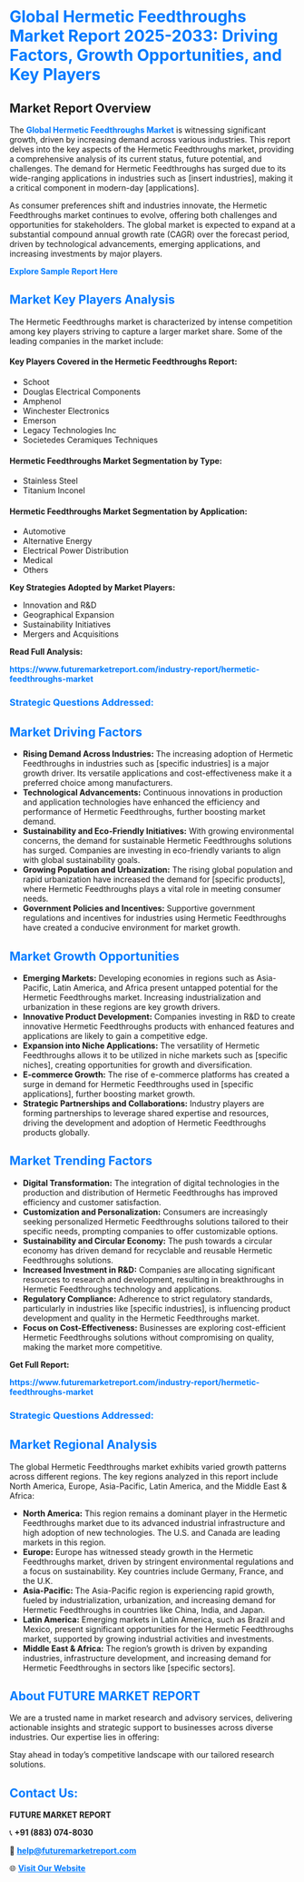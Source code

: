<h1 style="color: #007BFF;">Global Hermetic Feedthroughs Market Report 2025-2033: Driving Factors, Growth Opportunities, and Key Players</h1>

<section id="overview">
<h2>Market Report Overview</h2>
<p>The <a href="https://www.futuremarketreport.com/industry-report/hermetic-feedthroughs-market" style="color: #007BFF; text-decoration: none;"><strong>Global Hermetic Feedthroughs Market</strong></a> is witnessing significant growth, driven by increasing demand across various industries. This report delves into the key aspects of the Hermetic Feedthroughs market, providing a comprehensive analysis of its current status, future potential, and challenges. The demand for Hermetic Feedthroughs has surged due to its wide-ranging applications in industries such as [insert industries], making it a critical component in modern-day [applications].</p>
<p>As consumer preferences shift and industries innovate, the Hermetic Feedthroughs market continues to evolve, offering both challenges and opportunities for stakeholders. The global market is expected to expand at a substantial compound annual growth rate (CAGR) over the forecast period, driven by technological advancements, emerging applications, and increasing investments by major players.</p>
</section>

<section id="overview">
<p><a href="https://www.futuremarketreport.com/request-sample/reportId=75304" style="color: #007BFF; text-decoration: none;"><strong>Explore Sample Report Here</strong></a></p>
</section>

<section id="key-players">
<h2 style="color: #007BFF;">Market Key Players Analysis</h2>
<p>The Hermetic Feedthroughs market is characterized by intense competition among key players striving to capture a larger market share. Some of the leading companies in the market include:</p>
<h4>Key Players Covered in the Hermetic Feedthroughs Report:</h4>
<ul><li>Schoot</li><li>Douglas Electrical Components</li><li>Amphenol</li><li>Winchester Electronics</li><li>Emerson</li><li>Legacy Technologies Inc</li><li>Societedes Ceramiques Techniques</li></ul>
<h4>Hermetic Feedthroughs Market Segmentation by Type:</h4>
<ul><li>Stainless Steel</li><li>Titanium Inconel</li></ul>

<h4>Hermetic Feedthroughs Market Segmentation by Application:</h4>
<ul><li>Automotive</li><li>Alternative Energy</li><li>Electrical Power Distribution</li><li>Medical</li><li>Others</li></ul>
<p><strong>Key Strategies Adopted by Market Players:</strong></p>
<ul>
<li>Innovation and R&D</li>
<li>Geographical Expansion</li>
<li>Sustainability Initiatives</li>
<li>Mergers and Acquisitions</li>
</ul>
</section>

<section>
<p><strong>Read Full Analysis: </strong></p><a href="https://www.futuremarketreport.com/industry-report/hermetic-feedthroughs-market" style="color: #007BFF; text-decoration: none;"><strong>https://www.futuremarketreport.com/industry-report/hermetic-feedthroughs-market</strong></a>
<h3 style="color: #007BFF;">Strategic Questions Addressed:</h3>
</section>

<section id="driving-factors">
<h2 style="color: #007BFF;">Market Driving Factors</h2>
<ul>
<li><strong>Rising Demand Across Industries:</strong> The increasing adoption of Hermetic Feedthroughs in industries such as [specific industries] is a major growth driver. Its versatile applications and cost-effectiveness make it a preferred choice among manufacturers.</li>
<li><strong>Technological Advancements:</strong> Continuous innovations in production and application technologies have enhanced the efficiency and performance of Hermetic Feedthroughs, further boosting market demand.</li>
<li><strong>Sustainability and Eco-Friendly Initiatives:</strong> With growing environmental concerns, the demand for sustainable Hermetic Feedthroughs solutions has surged. Companies are investing in eco-friendly variants to align with global sustainability goals.</li>
<li><strong>Growing Population and Urbanization:</strong> The rising global population and rapid urbanization have increased the demand for [specific products], where Hermetic Feedthroughs plays a vital role in meeting consumer needs.</li>
<li><strong>Government Policies and Incentives:</strong> Supportive government regulations and incentives for industries using Hermetic Feedthroughs have created a conducive environment for market growth.</li>
</ul>
</section>

<section id="growth-opportunities">
<h2 style="color: #007BFF;">Market Growth Opportunities</h2>
<ul>
<li><strong>Emerging Markets:</strong> Developing economies in regions such as Asia-Pacific, Latin America, and Africa present untapped potential for the Hermetic Feedthroughs market. Increasing industrialization and urbanization in these regions are key growth drivers.</li>
<li><strong>Innovative Product Development:</strong> Companies investing in R&D to create innovative Hermetic Feedthroughs products with enhanced features and applications are likely to gain a competitive edge.</li>
<li><strong>Expansion into Niche Applications:</strong> The versatility of Hermetic Feedthroughs allows it to be utilized in niche markets such as [specific niches], creating opportunities for growth and diversification.</li>
<li><strong>E-commerce Growth:</strong> The rise of e-commerce platforms has created a surge in demand for Hermetic Feedthroughs used in [specific applications], further boosting market growth.</li>
<li><strong>Strategic Partnerships and Collaborations:</strong> Industry players are forming partnerships to leverage shared expertise and resources, driving the development and adoption of Hermetic Feedthroughs products globally.</li>
</ul>
</section>

<section id="trending-factors">
<h2 style="color: #007BFF;">Market Trending Factors</h2>
<ul>
<li><strong>Digital Transformation:</strong> The integration of digital technologies in the production and distribution of Hermetic Feedthroughs has improved efficiency and customer satisfaction.</li>
<li><strong>Customization and Personalization:</strong> Consumers are increasingly seeking personalized Hermetic Feedthroughs solutions tailored to their specific needs, prompting companies to offer customizable options.</li>
<li><strong>Sustainability and Circular Economy:</strong> The push towards a circular economy has driven demand for recyclable and reusable Hermetic Feedthroughs solutions.</li>
<li><strong>Increased Investment in R&D:</strong> Companies are allocating significant resources to research and development, resulting in breakthroughs in Hermetic Feedthroughs technology and applications.</li>
<li><strong>Regulatory Compliance:</strong> Adherence to strict regulatory standards, particularly in industries like [specific industries], is influencing product development and quality in the Hermetic Feedthroughs market.</li>
<li><strong>Focus on Cost-Effectiveness:</strong> Businesses are exploring cost-efficient Hermetic Feedthroughs solutions without compromising on quality, making the market more competitive.</li>
</ul>
</section>

<section>
<p><strong>Get Full Report: </strong></p><a href="https://www.futuremarketreport.com/industry-report/hermetic-feedthroughs-market" style="color: #007BFF; text-decoration: none;"><strong>https://www.futuremarketreport.com/industry-report/hermetic-feedthroughs-market</strong></a>
<h3 style="color: #007BFF;">Strategic Questions Addressed:</h3>
</section>


<section id="regional-analysis">
<h2 style="color: #007BFF;">Market Regional Analysis</h2>
<p>The global Hermetic Feedthroughs market exhibits varied growth patterns across different regions. The key regions analyzed in this report include North America, Europe, Asia-Pacific, Latin America, and the Middle East & Africa:</p>
<ul>
<li><strong>North America:</strong> This region remains a dominant player in the Hermetic Feedthroughs market due to its advanced industrial infrastructure and high adoption of new technologies. The U.S. and Canada are leading markets in this region.</li>
<li><strong>Europe:</strong> Europe has witnessed steady growth in the Hermetic Feedthroughs market, driven by stringent environmental regulations and a focus on sustainability. Key countries include Germany, France, and the U.K.</li>
<li><strong>Asia-Pacific:</strong> The Asia-Pacific region is experiencing rapid growth, fueled by industrialization, urbanization, and increasing demand for Hermetic Feedthroughs in countries like China, India, and Japan.</li>
<li><strong>Latin America:</strong> Emerging markets in Latin America, such as Brazil and Mexico, present significant opportunities for the Hermetic Feedthroughs market, supported by growing industrial activities and investments.</li>
<li><strong>Middle East & Africa:</strong> The region’s growth is driven by expanding industries, infrastructure development, and increasing demand for Hermetic Feedthroughs in sectors like [specific sectors].</li>
</ul>
</section>

<footer>
<h2 style="color: #007BFF;">About FUTURE MARKET REPORT</h2>
<p>We are a trusted name in market research and advisory services, delivering actionable insights and strategic support to businesses across diverse industries. Our expertise lies in offering:</p>

<p>Stay ahead in today’s competitive landscape with our tailored research solutions.</p>

<h2 style="color: #007BFF;">Contact Us:</h2>
<p><strong>FUTURE MARKET REPORT</strong></p>
<p>📞 <strong>+91 (883) 074-8030</strong></p>
<p>📧 <strong><a href="mailto:help@futuremarketreport.com" style="color: #007BFF;">help@futuremarketreport.com</a></strong></p>
<p>🌐 <strong><a href="https://www.futuremarketreport.com/" style="color: #007BFF;">Visit Our Website</a></strong></p>
</footer>
